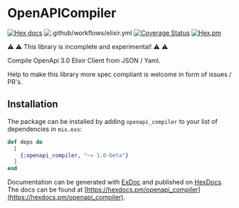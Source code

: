 # OpenAPICompiler

[![Hex docs](http://img.shields.io/badge/hex.pm-docs-green.svg?style=flat)](https://hexdocs.pm/openapi_compiler)
![.github/workflows/elixir.yml](https://github.com/jshmrtn/openapi-compiler/workflows/.github/workflows/elixir.yml/badge.svg)
[![Coverage Status](https://coveralls.io/repos/jshmrtn/openapi-compiler/badge.svg?branch=master)](https://coveralls.io/r/jshmrtn/openapi-compiler?branch=master)
[![Hex.pm](https://img.shields.io/hexpm/dt/openapi_compiler.svg)](https://hex.pm/packages/openapi_compiler)

:warning: :warning: This library is incomplete and experimental! :warning: :warning:

Compile OpenApi 3.0 Elixir Client from JSON / Yaml.

Help to make this library more spec compliant is welcome in form of issues / PR's.

## Installation

The package can be installed by adding `openapi_compiler` to your list of dependencies
in `mix.exs`:

```elixir
def deps do
  [
    {:openapi_compiler, "~> 1.0-beta"}
  ]
end
```

Documentation can be generated with [ExDoc](https://github.com/elixir-lang/ex_doc)
and published on [HexDocs](https://hexdocs.pm). The docs can be found at
[https://hexdocs.pm/openapi_compiler](https://hexdocs.pm/openapi_compiler).
